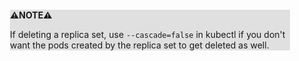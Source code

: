 <div style="margin:2em; background-color: #e0e0e0;">

<strong>⚠️NOTE️️️⚠️</strong>

If deleting a replica set, use `--cascade=false` in kubectl if you don't want the pods created by the replica set to get deleted as well.
</div>

